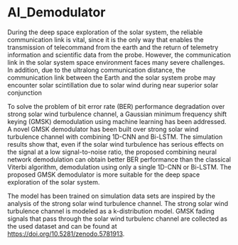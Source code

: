# AI_Demodulator

During the deep space exploration of the solar system, the reliable communication link is vital, since it is the only way that enables the transmission of telecommand from the earth and the return of telemetry information and scientific data from the probe. However, the communication link in the solar system space environment faces many severe challenges. In addition, due to the ultralong communication distance, the communication link between the Earth and the solar system probe may encounter solar scintillation due to solar wind during near superior solar conjunction

To solve the problem of bit error rate (BER) performance degradation over strong solar wind turbulence channel, a Gaussian minimum frequency shift keying (GMSK) demodulation using machine learning has been addressed. A novel GMSK demodulator has been built over strong solar wind turbulence channel with combining 1D-CNN and Bi-LSTM. The simulation results show that, even if the solar wind turbulence has serious effects on the signal at a low signal-to-noise ratio, the proposed combining neural network demodulation can obtain better BER performance than the classical Viterbi algorithm, demodulation using only a single 1D-CNN or Bi-LSTM. The proposed GMSK demodulator is more suitable for the deep space exploration of the solar system.

The model has been trained on simulation data sets are inspired by the analysis of the strong solar wind turbulence channel. The strong solar wind turbulence channel is modeled as a k-distribution model. GMSK fading signals that pass through the solar wind turbulenc channel are collected as the used dataset and can be found at https://doi.org/10.5281/zenodo.5781913.
